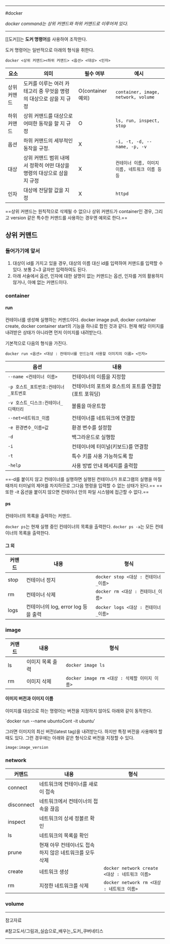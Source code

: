 
---

#docker

*docker command는 상위 커맨드와 하위 커맨드로 이루어져 있다.*

---

[[도커]]는 **도커 명령어**를 사용하여 조작한다.

도커 명령어는 일반적으로 아래의 형식을 취한다.

`docker <상위 커맨드><하위 커맨드> <옵션> <대상> <인자>`

| 요소        | 의미                                                                    | 필수 여부         | 예시                                           |
| ----------- | ----------------------------------------------------------------------- | ----------------- | ---------------------------------------------- |
| 상위 커맨드 | 도커를 이루는 여러 카테고리 중 무엇을 명령의 대상으로 삼을 지 규정      | O(container 예외) | `container, image, network, volume`             |
| 하위 커맨드 | 상위 커맨드를 대상으로 어떠한 동작을 할 지 규정                         | O                 | `ls, run, inspect, stop`                         |
| 옵션        | 하위 커맨드의 세부적인 동작을 규정.                                     | X                 | `-i, -t, -d, --name, -p, -v`                     |
| 대상        | 상위 커맨드 범위 내에서 정확히 어떤 대상을 명령의 대상으로 삼을 지 규정 | X                 | `컨테이너 이름, 이미지 이름, 네트워크 이름 등등` |
| 인자        | 대상에 전달할 값을 지정                                                 | X                 | `httpd`                                          |

==상위 커맨드는 원칙적으로 삭제될 수 없으나 상위 커맨드가 container인 경우, 그리고 version 같은 특수한 커맨드를 사용하는 경우엔 예외로 한다.==

## 상위 커맨드

### 들어가기에 앞서

1. 대상이 id를 가지고 있을 경우, 대상의 이름 대신 id를 입력하여 커맨드를 입력할 수 있다. 보통 2~3 글자만 입력하여도 된다.
2. 아래 서술에서 옵션, 인자에 대한 설명이 없는 커맨드는 옵션, 인자를 거의 활용하지 않거나, 아예 없는 커맨드이다.

### container

#### run

컨테이너를 생성해 실행하는 커맨드이다. docker image pull, docker container create, docker container start의 기능을 하나로 합친 것과 같다. 현재 해당 이미지를 내려받은 상태가 아니라면 먼저 이미지를 내려받는다.

기본적으로 다음의 형식을 가진다.

`docker run <옵션> <대상 : 컨테이너를 만드는데 사용할 이미지의 이름> <인자>`

| 옵션                                   | 내용                                                  |
| -------------------------------------- | ----------------------------------------------------- |
| `--name <컨테이너 이름>`               | 컨테이너의 이름을 지정함                              |
| `-p 호스트_포트번호:컨테이너_포트번호` | 컨테이너의 포트와 호스트의 포트를 연결함(포트 포워딩) |
| `-v 호스트_디스크:컨테이너_디렉터리`   | 볼륨을 마운트함                                       |
| `--net=네트워크_이름`                  | 컨테이너를 네트워크에 연결함                          |
| `-e 환경변수_이름=값`                  | 환경 변수를 설정함                                    |
| `-d`                                   | 백그라운드로 실행함                                   |
| `-i`                                   | 컨테이너에 터미널(키보드)를 연결함                    |
| `-t`                                   | 특수 키를 사용 가능하도록 함                          |
| `-help`                                | 사용 방법 안내 메세지를 출력함                        |

==-d를 붙이지 않고 컨테이너를 실행하면 실행된 컨테이너가 프로그램의 실행을 마칠 때까지 터미널의 제어를 차지하므로 그다음 명령을 입력할 수 없는 상태가 된다.== 
==또한 -it 옵션을 붙이지 않으면 컨테이너 안의 파일 시스템에 접근할 수 없다.==

#### ps

컨테이너의 목록을 출력하는 커맨드.

`docker ps`는 현재 실행 중인 컨테이너의 목록을 출력한다.
`docker ps -a`는 모든 컨테이너의 목록을 출력한다.

#### 그 외

| 커맨드 | 내용                                | 형식                                 |
| ------ | ----------------------------------- | ------------------------------------ |
| stop   | 컨테이너 정지                       | `docker stop <대상 : 컨테이너_이름>` |
| rm     | 컨테이너 삭제                       | `docker rm <대상 : 컨테이너_이름>`   |
| logs   | 컨테이너의 log, error log 등을 출력 | `docker logs <대상 : 컨테이너_이름>` |

### image

| 커맨드 | 내용             | 형식                                          |
| ------ | ---------------- | --------------------------------------------- |
| ls     | 이미지 목록 출력 | `docker image ls`                             |
| rm     | 이미지 삭제      | `docker image rm <대상 : 삭제할 이미지 이름>` |

#### 이미지 버전과 이미지 이름

이미지를 대상으로 하는 명령어는 버전을 지정하지 않아도 아래와 같이 동작한다.

`docker run --name ubuntoCont -it ubuntu'

그러면 이미지의 최신 버전(latest tag)을 내려받는다.
하지만 특정 버전을 사용해야 할 때도 있다. 그런 경우에는 아래와 같은 형식으로 버전을 지정할 수 있다.

`image:image_version`

### network

| 커맨드     | 내용                                                    | 형식                                           |
| ---------- | ------------------------------------------------------- | ---------------------------------------------- |
| connect    | 네트워크에 컨테이너를 새로이 접속                       |                                                |
| disconnect | 네트워크에서 컨테이너의 접속을 끊음                     |                                                |
| inspect    | 네트워크의 상세 정볼르 확인                             |                                                |
| ls         | 네트워크의 목록을 확인                                  |                                                |
| prune      | 현재 아무 컨테이너도 접속하지 않은 네트워크를 모두 삭제 |                                                |
| create     | 네트워크 생성                                           | `docker network create <대상 : 네트워크 이름>` |
| rm         | 지정한 네트워크를 삭제                                  | `docker network rm <대상 : 네트워크 이름>`     |

### volume



---

참고자료

#참고도서/그림과_실습으로_배우는_도커_쿠버네티스 

---